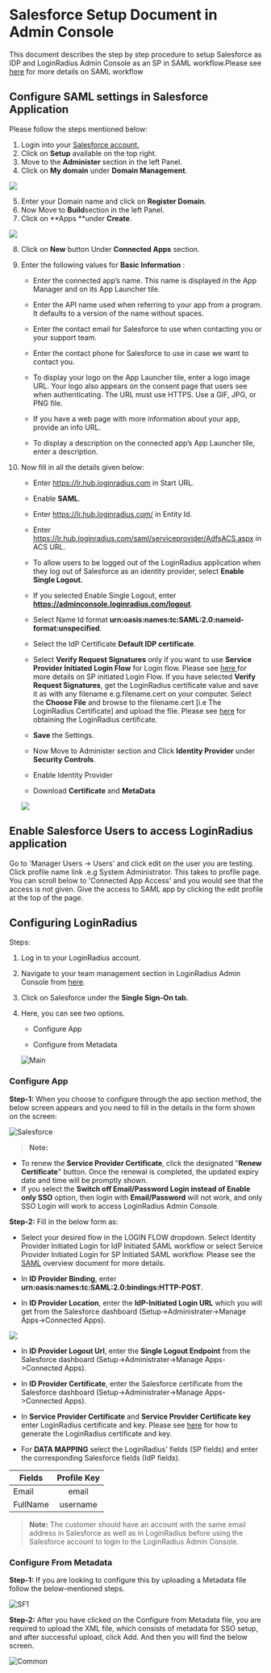 # Salesforce Setup Document  in Admin Console

This document describes the step by step procedure to setup Salesforce as IDP and LoginRadius Admin Console as an SP in SAML workflow.Please see [here](https://www.loginradius.com/legacy/docs/single-sign-on/concept/saml-miscellaneous/certificate/) for more details on SAML workflow


## Configure SAML settings in Salesforce Application

Please follow the steps mentioned below:

1. Login into your [Salesforce account.](https://login.salesforce.com/)
2. Click on **Setup** available on the top right.
3. Move to the **Administer** section in the left Panel.
4. Click on **My domain** under **Domain Management**.

![](https://apidocs.lrcontent.com/images/salesforce_275315d8abce71abb53.88501739.png "")

5. Enter your Domain name and click on **Register Domain**. 
6. Now Move to **Build**section in the left Panel.
7. Click on **Apps **under **Create**. 

![](https://apidocs.lrcontent.com/images/salesforce1_272355d8abcad4bf8e2.74227929.png "")

8. Click on **New** button Under **Connected Apps** section.

9. Enter the following values for **Basic Information** :
      - Enter the connected app’s name. This name is displayed in the App Manager and on its App Launcher tile.
  
      - Enter the API name used when referring to your app from a program. It defaults to a version of the name without spaces. 

      - Enter the contact email for Salesforce to use when contacting you or your support team. 

      - Enter the contact phone for Salesforce to use in case we want to contact you.

      - To display your logo on the App Launcher tile, enter a logo image URL. Your logo also appears on the consent page that users see when authenticating. The URL must use HTTPS. Use a GIF, JPG, or PNG file. 

      - If you have a web page with more information about your app, provide an info URL.

      - To display a description on the connected app’s App Launcher tile, enter a description. 

10. Now fill in all the details given below:

      - Enter https://lr.hub.loginradius.com in Start URL.

      - Enable **SAML**.

      - Enter https://lr.hub.loginradius.com/  in Entity Id.

      - Enter https://lr.hub.loginradius.com/saml/serviceprovider/AdfsACS.aspx in ACS URL.

      - To allow users to be logged out of the LoginRadius application when they log out of Salesforce as an identity provider, select **Enable Single Logout.**

      -  If you selected Enable Single Logout, enter **https://adminconsole.loginradius.com/logout**.

      - Select Name Id format **urn:oasis:names:tc:SAML:2.0:nameid-format:unspecified**.

      - Select the IdP Certificate **Default IDP certificate**.

      - Select **Verify Request Signatures** only if you want to use **Service Provider Initiated Login   Flow** for Login flow. Please see [here ](https://www.loginradius.com/legacy/docs/api/v2/single-sign-on/federated-sso/saml/overview/#serviceproviderinitiatedlogin8) for more details on SP initiated Login Flow. If you have selected **Verify Request Signatures**, get the LoginRadius certificate value and save it as with any filename e.g.filename.cert on your computer. Select the **Choose File** and browse to the filename.cert [i.e The LoginRadius Certificate] and upload the file. Please see [here](https://www.loginradius.com/legacy/docs/single-sign-on/concept/saml-miscellaneous/certificate/) for obtaining the LoginRadius certificate.

      - **Save** the Settings.

      - Now Move to Administer section and Click **Identity Provider** under **Security Controls**.

      - Enable Identity Provider

      - Download **Certificate** and **MetaData**

      ![](https://apidocs.lrcontent.com/images/salesforce2_43025d8abfc6f03a62.79399523.png "")

## Enable Salesforce Users to access LoginRadius application

Go to 'Manager Users -> Users' and click edit on the user you are testing. Click profile name link .e.g System Administrator. This takes to profile page. You can scroll below to 'Connected App Access' and you would see that the access is not given. Give the access to SAML app by clicking the edit profile at the top of the page. 

## Configuring LoginRadius

Steps:

1. Log in to your LoginRadius account.

2. Navigate to your team management section in LoginRadius Admin Console from [here](https://adminconsole.loginradius.com/account/team).

3. Click on Salesforce under the **Single Sign-On tab.**

4. Here, you can see two options.

      - Configure App

      - Configure from Metadata

      ![Main](https://apidocs.lrcontent.com/images/image-1_327263926641577ba1.00753862.png "main")

###  **Configure App**

   
   **Step-1:** When you choose to configure through the app section method, the below screen appears and you need to fill in the details in the form shown on the screen: 

 ![Salesforce](https://apidocs.lrcontent.com/images/Team-SSO-Salesforce-updated_1798966485649f521b2cc454.52928045.png "Salesforce")

 > **Note:** 
  - To renew the **Service Provider Certificate**, click the designated "**Renew Certificate**" button. Once the renewal is completed, the updated expiry date and time will be promptly shown.
  - If you select the **Switch off Email/Password Login instead of Enable only SSO** option, then login with **Email/Password** will not work, and only SSO Login will work to access LoginRadius Admin Console.

 **Step-2:** Fill in the below form as: 

 - Select your desired flow in the LOGIN FLOW dropdown. Select Identity Provider Initiated Login for IdP Initiated SAML workflow or select Service Provider Initiated Login for SP Initiated SAML workflow. Please see the [SAML](https://www.loginradius.com/legacy/docs/api/v2/single-sign-on/federated-sso/saml/overview/#loginradiusactsasanidentityprovider6) overview document for more details. 

 - In **ID Provider Binding**, enter **urn:oasis:names:tc:SAML:2.0:bindings:HTTP-POST**.
 
 - In **ID Provider Location**, enter the **IdP-Initiated Login URL** which you will get from the Salesforce dashboard (Setup->Administrater->Manage Apps->Connected Apps). 

 ![](https://apidocs.lrcontent.com/images/salesforce4_118355d8ac154740e86.45217196.png "")

 - In **ID Provider Logout Url**, enter the **Single Logout Endpoint** from the Salesforce dashboard (Setup->Administrater->Manage Apps->Connected Apps).
 - In **ID Provider Certificate**, enter the Salesforce certificate from the Salesforce dashboard (Setup->Administrater->Manage Apps->Connected Apps).
 - In **Service Provider Certificate** and **Service Provider Certificate key** enter LoginRadius certificate and key. Please see [here](https://www.loginradius.com/legacy/docs/single-sign-on/concept/saml-miscellaneous/certificate/) for how to generate the LoginRadius certificate and key.

 - For **DATA MAPPING** select the LoginRadius' fields (SP fields) and enter the corresponding Salesforce fields (IdP fields). 


 | Fields      |      Profile Key  | 
 |----------|:-------------:|
 | Email   |  email |
 |FullName  |  username   | 

 >**Note:** The customer should have an account with the same email address in Salesforce as well as in LoginRadius before using the Salesforce account to login to the LoginRadius Admin Console.

###  **Configure From Metadata**

**Step-1:** If you are looking to configure this by uploading a Metadata file follow the below-mentioned steps.

![SF1](https://apidocs.lrcontent.com/images/image-3_1049763926b183367e0.47147679.png "SF1")

**Step-2:** After you have clicked on the Configure from Metadata file, you are required to upload the XML file, which consists of metadata for SSO setup, and after successful upload, click  Add. And then you will find the below screen.

![Common](https://apidocs.lrcontent.com/images/pasted-image-0_1165463926a9d53a426.51777542.png "Common")